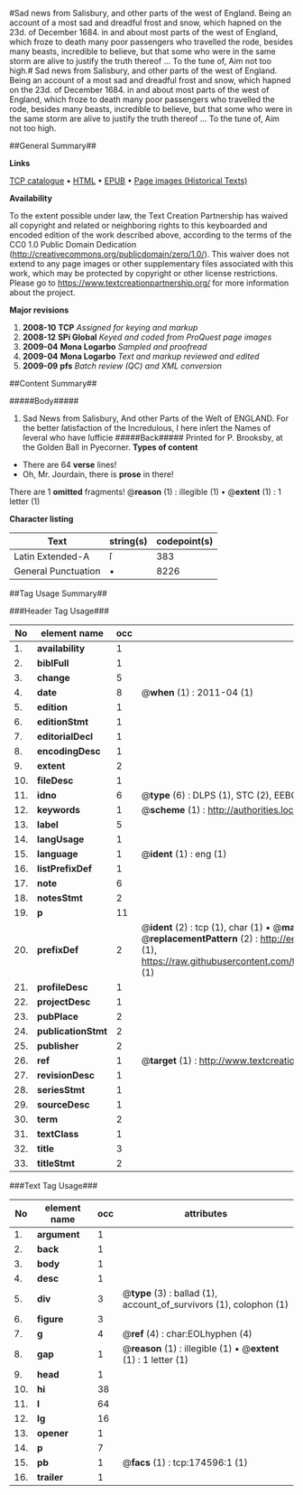 #Sad news from Salisbury, and other parts of the west of England. Being an account of a most sad and dreadful frost and snow, which hapned on the 23d. of December 1684. in and about most parts of the west of England, which froze to death many poor passengers who travelled the rode, besides many beasts, incredible to believe, but that some who were in the same storm are alive to justify the truth thereof ... To the tune of, Aim not too high.#
Sad news from Salisbury, and other parts of the west of England. Being an account of a most sad and dreadful frost and snow, which hapned on the 23d. of December 1684. in and about most parts of the west of England, which froze to death many poor passengers who travelled the rode, besides many beasts, incredible to believe, but that some who were in the same storm are alive to justify the truth thereof ... To the tune of, Aim not too high.

##General Summary##

**Links**

[TCP catalogue](http://www.ota.ox.ac.uk/tcp/)  • 
[HTML](http://tei.it.ox.ac.uk/tcp/Texts-HTML/free/B05/B05794.html)  • 
[EPUB](http://tei.it.ox.ac.uk/tcp/Texts-EPUB/free/B05/B05794.epub) • 
[Page images (Historical Texts)](https://historicaltexts.jisc.ac.uk/eebo-47012631e)

**Availability**

To the extent possible under law, the Text Creation Partnership has waived all copyright and related or neighboring rights to this keyboarded and encoded edition of the work described above, according to the terms of the CC0 1.0 Public Domain Dedication (http://creativecommons.org/publicdomain/zero/1.0/). This waiver does not extend to any page images or other supplementary files associated with this work, which may be protected by copyright or other license restrictions. Please go to https://www.textcreationpartnership.org/ for more information about the project.

**Major revisions**

1. __2008-10__ __TCP__ *Assigned for keying and markup*
1. __2008-12__ __SPi Global__ *Keyed and coded from ProQuest page images*
1. __2009-04__ __Mona Logarbo__ *Sampled and proofread*
1. __2009-04__ __Mona Logarbo__ *Text and markup reviewed and edited*
1. __2009-09__ __pfs__ *Batch review (QC) and XML conversion*

##Content Summary##

#####Body#####

1. Sad News from Salisbury, And other Parts of the Weſt of ENGLAND.
For the better ſatisfaction of the Incredulous, I here inſert the Names of ſeveral who have ſufficie
#####Back#####
Printed for P. Brooksby, at the Golden Ball in Pyecorner.
**Types of content**

  * There are 64 **verse** lines!
  * Oh, Mr. Jourdain, there is **prose** in there!

There are 1 **omitted** fragments! 
 @__reason__ (1) : illegible (1)  •  @__extent__ (1) : 1 letter (1)

**Character listing**


|Text|string(s)|codepoint(s)|
|---|---|---|
|Latin Extended-A|ſ|383|
|General Punctuation|•|8226|

##Tag Usage Summary##

###Header Tag Usage###

|No|element name|occ|attributes|
|---|---|---|---|
|1.|__availability__|1||
|2.|__biblFull__|1||
|3.|__change__|5||
|4.|__date__|8| @__when__ (1) : 2011-04 (1)|
|5.|__edition__|1||
|6.|__editionStmt__|1||
|7.|__editorialDecl__|1||
|8.|__encodingDesc__|1||
|9.|__extent__|2||
|10.|__fileDesc__|1||
|11.|__idno__|6| @__type__ (6) : DLPS (1), STC (2), EEBO-CITATION (1), OCLC (1), VID (1)|
|12.|__keywords__|1| @__scheme__ (1) : http://authorities.loc.gov/ (1)|
|13.|__label__|5||
|14.|__langUsage__|1||
|15.|__language__|1| @__ident__ (1) : eng (1)|
|16.|__listPrefixDef__|1||
|17.|__note__|6||
|18.|__notesStmt__|2||
|19.|__p__|11||
|20.|__prefixDef__|2| @__ident__ (2) : tcp (1), char (1)  •  @__matchPattern__ (2) : ([0-9\-]+):([0-9IVX]+) (1), (.+) (1)  •  @__replacementPattern__ (2) : http://eebo.chadwyck.com/downloadtiff?vid=$1&page=$2 (1), https://raw.githubusercontent.com/textcreationpartnership/Texts/master/tcpchars.xml#$1 (1)|
|21.|__profileDesc__|1||
|22.|__projectDesc__|1||
|23.|__pubPlace__|2||
|24.|__publicationStmt__|2||
|25.|__publisher__|2||
|26.|__ref__|1| @__target__ (1) : http://www.textcreationpartnership.org/docs/. (1)|
|27.|__revisionDesc__|1||
|28.|__seriesStmt__|1||
|29.|__sourceDesc__|1||
|30.|__term__|2||
|31.|__textClass__|1||
|32.|__title__|3||
|33.|__titleStmt__|2||


###Text Tag Usage###

|No|element name|occ|attributes|
|---|---|---|---|
|1.|__argument__|1||
|2.|__back__|1||
|3.|__body__|1||
|4.|__desc__|1||
|5.|__div__|3| @__type__ (3) : ballad (1), account_of_survivors (1), colophon (1)|
|6.|__figure__|3||
|7.|__g__|4| @__ref__ (4) : char:EOLhyphen (4)|
|8.|__gap__|1| @__reason__ (1) : illegible (1)  •  @__extent__ (1) : 1 letter (1)|
|9.|__head__|1||
|10.|__hi__|38||
|11.|__l__|64||
|12.|__lg__|16||
|13.|__opener__|1||
|14.|__p__|7||
|15.|__pb__|1| @__facs__ (1) : tcp:174596:1 (1)|
|16.|__trailer__|1||
